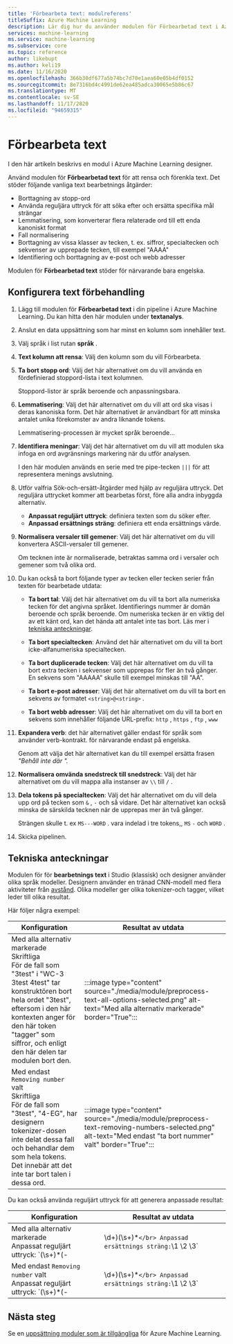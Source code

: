 ```yaml
---
title: 'Förbearbeta text: modulreferens'
titleSuffix: Azure Machine Learning
description: Lär dig hur du använder modulen för Förbearbetad text i Azure Machine Learning designer för att rensa och förenkla text.
services: machine-learning
ms.service: machine-learning
ms.subservice: core
ms.topic: reference
author: likebupt
ms.author: keli19
ms.date: 11/16/2020
ms.openlocfilehash: 366b30df677a5b74bc7d70e1aea60e05b4df0152
ms.sourcegitcommit: 8e7316bd4c4991de62ea485adca30065e5b86c67
ms.translationtype: MT
ms.contentlocale: sv-SE
ms.lasthandoff: 11/17/2020
ms.locfileid: "94659315"
---
```

# <a name="preprocess-text"></a>Förbearbeta text

I den här artikeln beskrivs en modul i Azure Machine Learning designer.

Använd modulen för **Förbearbetad text** för att rensa och förenkla text. Det stöder följande vanliga text bearbetnings åtgärder:

* Borttagning av stopp-ord
* Använda reguljära uttryck för att söka efter och ersätta specifika mål strängar
* Lemmatisering, som konverterar flera relaterade ord till ett enda kanoniskt format
* Fall normalisering
* Borttagning av vissa klasser av tecken, t. ex. siffror, specialtecken och sekvenser av upprepade tecken, till exempel "AAAA"
* Identifiering och borttagning av e-post och webb adresser

Modulen för **Förbearbetad text** stöder för närvarande bara engelska.

## <a name="configure-text-preprocessing"></a>Konfigurera text förbehandling  

1.  Lägg till modulen för **Förbearbetad text** i din pipeline i Azure Machine Learning. Du kan hitta den här modulen under **textanalys**.

1. Anslut en data uppsättning som har minst en kolumn som innehåller text.

1. Välj språk i list rutan **språk** .

1. **Text kolumn att rensa**: Välj den kolumn som du vill Förbearbeta.

1. **Ta bort stopp ord**: Välj det här alternativet om du vill använda en fördefinierad stoppord-lista i text kolumnen. 

    Stoppord-listor är språk beroende och anpassningsbara.

1. **Lemmatisering**: Välj det här alternativet om du vill att ord ska visas i deras kanoniska form. Det här alternativet är användbart för att minska antalet unika förekomster av andra liknande tokens.

    Lemmatisering-processen är mycket språk beroende...

1. **Identifiera meningar**: Välj det här alternativet om du vill att modulen ska infoga en ord avgränsnings markering när du utför analysen.

    I den här modulen används en serie med tre pipe-tecken `|||` för att representera menings avslutning.

1. Utför valfria Sök-och-ersätt-åtgärder med hjälp av reguljära uttryck. Det reguljära uttrycket kommer att bearbetas först, före alla andra inbyggda alternativ.

    * **Anpassat reguljärt uttryck**: definiera texten som du söker efter.
    * **Anpassad ersättnings sträng**: definiera ett enda ersättnings värde.

1. **Normalisera versaler till gemener**: Välj det här alternativet om du vill konvertera ASCII-versaler till gemener.

    Om tecknen inte är normaliserade, betraktas samma ord i versaler och gemener som två olika ord.

1. Du kan också ta bort följande typer av tecken eller tecken serier från texten för bearbetade utdata:

    * **Ta bort tal**: Välj det här alternativet om du vill ta bort alla numeriska tecken för det angivna språket. Identifierings nummer är domän beroende och språk beroende. Om numeriska tecken är en viktig del av ett känt ord, kan det hända att antalet inte tas bort. Läs mer i [tekniska anteckningar](#technical-notes).
    
    * **Ta bort specialtecken**: Använd det här alternativet om du vill ta bort icke-alfanumeriska specialtecken.
    
    * **Ta bort duplicerade tecken**: Välj det här alternativet om du vill ta bort extra tecken i sekvenser som upprepas för fler än två gånger. En sekvens som "AAAAA" skulle till exempel minskas till "AA".
    
    * **Ta bort e-post adresser**: Välj det här alternativet om du vill ta bort en sekvens av formatet `<string>@<string>` .  
    * **Ta bort webb adresser**: Välj det här alternativet om du vill ta bort en sekvens som innehåller följande URL-prefix: `http` , `https` , `ftp` , `www`
    
1. **Expandera verb**: det här alternativet gäller endast för språk som använder verb-kontrakt. för närvarande endast på engelska. 

    Genom att välja det här alternativet kan du till exempel ersätta frasen *"Behåll inte där* *".*

1. **Normalisera omvända snedstreck till snedstreck**: Välj det här alternativet om du vill mappa alla instanser av `\\` till `/` .

1. **Dela tokens på specialtecken**: Välj det här alternativet om du vill dela upp ord på tecken som `&` , `-` och så vidare. Det här alternativet kan också minska de särskilda tecknen när de upprepas mer än två gånger. 

    Strängen skulle t. ex `MS---WORD` . vara indelad i tre tokens,, `MS` `-` och `WORD` .

1. Skicka pipelinen.

## <a name="technical-notes"></a>Tekniska anteckningar

Modulen för för **bearbetnings text** i Studio (klassisk) och designer använder olika språk modeller. Designern använder en tränad CNN-modell med flera aktiviteter från [avstånd](https://spacy.io/models/en). Olika modeller ger olika tokenizer-och tagger, vilket leder till olika resultat.

Här följer några exempel:

| Konfiguration | Resultat av utdata |
| --- | --- |
|Med alla alternativ markerade </br> Skriftliga </br> För de fall som "3test" i "WC-3 3test 4test" tar konstruktören bort hela ordet "3test", eftersom i den här kontexten anger för den här token "tagger" som siffror, och enligt den här delen tar modulen bort den.| :::image type="content" source="./media/module/preprocess-text-all-options-selected.png" alt-text="Med alla alternativ markerade" border="True"::: |
|Med endast `Removing number` valt </br> Skriftliga </br> För de fall som "3test", "4-EG", har designern tokenizer-dosen inte delat dessa fall och behandlar dem som hela tokens. Det innebär att det inte tar bort talen i dessa ord.| :::image type="content" source="./media/module/preprocess-text-removing-numbers-selected.png" alt-text="Med endast &quot;ta bort nummer&quot; valt" border="True"::: |

Du kan också använda reguljärt uttryck för att generera anpassade resultat:

| Konfiguration | Resultat av utdata |
| --- | --- |
|Med alla alternativ markerade </br> Anpassat reguljärt uttryck: `(\s+)*(-|\d+)(\s+)*` </br> Anpassad ersättnings sträng: `\1 \2 \3`| :::image type="content" source="./media/module/preprocess-text-regular-expression-all-options-selected.png" alt-text="Med alla markerade alternativ och ett reguljärt uttryck" border="True"::: |
|Med endast `Removing number` valt </br> Anpassat reguljärt uttryck: `(\s+)*(-|\d+)(\s+)*` </br> Anpassad ersättnings sträng: `\1 \2 \3`| :::image type="content" source="./media/module/preprocess-text-regular-expression-removing-numbers-selected.png" alt-text="Med att ta bort siffror markerat och reguljärt uttryck" border="True"::: |


## <a name="next-steps"></a>Nästa steg

Se en [uppsättning moduler som är tillgängliga](module-reference.md) för Azure Machine Learning. 